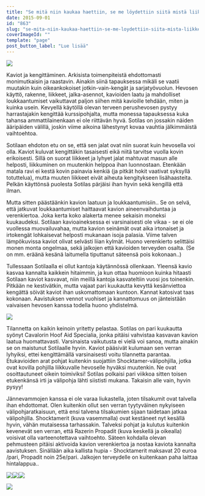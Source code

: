 ```yaml
---
title: "Se mitä niin kaukaa haettiin, se me löydettiin siitä mistä liikkeelle lähdettiin."
date: 2015-09-01
id: "863"
slug: "se-mita-niin-kaukaa-haettiin-se-me-loydettiin-siita-mista-liikkeelle-lahdettiin"
coverImageId: ""
template: "page"
post_button_label: "Lue lisää"
---
```


[![](/images/kaviot3.jpg)](http://4.bp.blogspot.com/-Bb1OXtpIIo4/VeXOW2y_6eI/AAAAAAAAJ94/BozK4odsxRY/s1600/kaviot3.jpg)

Kaviot ja kengittäminen. Arkisista toimenpiteistä ehdottomasti monimutkaisin ja raastavin. Ainakin siinä tapauksessa mikäli se vaatii muutakin kuin oikeankokoiset jotkin-vain-kengät ja sarjatyövuolun. Hevosen käyttö, rakenne, liikkeet, jalka-asennot, kavioiden laatu ja mahdolliset loukkaantumiset vaikuttavat paljon siihen mitä kavioille tehdään, miten ja kuinka usein. Kevyellä käytöllä olevan terveen perushevosen pystyy harrastajakin kengittää kurssipohjalta, mutta monessa tapauksessa kuka tahansa ammattilainenkaan ei ole riittävän hyvä. Sotilas on jossakin näiden ääripäiden välillä, joskin viime aikoina lähestynyt kovaa vauhtia jälkimmäistä vaihtoehtoa.

Sotilaan ehdoton etu on se, että sen jalat ovat niin suorat kuin hevosella voi olla. Kaviot kuluvat kengittäkin tasaisesti eikä niitä tarvitse vuolla kovin erikoisesti. Sillä on suorat liikkeet ja lyhyet jalat mahtuvat masun alle helposti, liikkuminen on muutenkin helppoa ihan luonnostaan. Etenkään matala ravi ei kestä kovin painavia kenkiä (ja pitkät hokit vaativat syksyllä totuttelua), mutta muuten liikkeet eivät aiheuta kengitykseen lisähaasteita. Pelkän käyttönsä puolesta Sotilas pärjäisi ihan hyvin sekä kengillä että ilman.

Mutta sitten päästäänkin kavion laatuun ja loukkaantumisiin.. Se on selvä, että jatkuvat loukkaantumiset haittaavat kavion aineenvaihduntaa ja verenkiertoa. Joka kerta koko alakerta menee sekaisin moneksi kuukaudeksi. Sotilaan kavioaineksessa ei varsinaisesti ole vikaa - se ei ole vuollessa muovailuvahaa, mutta kavion seinämät ovat aika irtonaiset ja irtokengät lohkaisevat helposti mukanaan isoja palasia. Viime talven lämpökuvissa kaviot olivat selvästi liian kylmät. Huono verenkierto selittäisi monen monta ongelmaa, sekä jalkojen että kavioiden terveyden osalta. (Se on mm. eräänä kesänä laitumella tiputtanut säteensä pois kokonaan..)

Tullessaan Sotilaalla ei ollut kantoja käytännössä ollenkaan. Yleensä kavio kasvaa kannalta kaikkein hitaimmin, ja kun ottaa huomioon kuinka hitaasti Sotilaan kaviot kasvavat, niin meillä kantoja kasvateltiin vuosi jos toinenkin. Pitkään ne kestivätkin, mutta vajaat pari kuukautta kevyttä kesänviettoa kengättä söivät kaviot ihan uskomattomaan kuntoon. Kannat katosivat taas kokonaan. Aavistuksen vennot vuohiset ja kannattomuus on jänteistään vaivaisen hevosen kanssa todella huono yhdistelmä.

[![](/images/IMG_9761_.jpg)](http://3.bp.blogspot.com/-WFiQZgo-S-8/VeXOUXi3C6I/AAAAAAAAJ9k/Vhg_l4VPn2E/s1600/IMG_9761_.jpg)

Tilannetta on kaikin keinoin yritetty pelastaa. Sotilas on pari kuukautta syönyt Cavalorin Hoof Aid Specialia, jonka pitäisi vahvistaa kasvavan kavion laatua huomattavasti. Varsinaista vaikutusta ei vielä voi sanoa, mutta ainakin se on maistunut Sotilaalle hyvin. Kaviot pääsivät kulumaan sen verran lyhyiksi, ettei kengittämällä varsinaisesti voitu tilannetta parantaa. Etukavioiden arat pohjat kuitenkin suojattiin Shocktamer-välipohjilla, jotka ovat kovilla pohjilla liikkuvalle hevoselle hyväksi muutenkin. Ne ovat osoittautuneet oikein toimiviksi! Sotilas polkaisi pari viikkoa sitten toisen etukenkänsä irti ja välipohja lähti siististi mukana. Takaisin alle vain, hyvin pysyy!

Jännevammojen kanssa ei ole varaa liukastella, joten tilsakumit ovat talvella ihan ehdottomat. Olen kuitenkin ollut sen verran tyytyväinen nykyiseen välipohjaratkaisuun, että ensi talvena tilsakumien sijaan taidetaan jatkaa välipohjilla. Shocktamerit (kuva vasemmalla) ovat kestäneet nyt kesällä hyvin, vähän mutaisessa tarhassakin. Talveksi pohjat ja kulutus kuitenkin kevenevät sen verran, että Razerin Propadit (kuva keskellä ja oikealla) voisivat olla varteenotettava vaihtoehto. Säteen kohdalla olevan pehmusteen pitäisi aktivoida kavion verenkiertoa ja nostaa kaviota kannalta aavistuksen. Sinällään aika kallista hupia - Shocktamerit maksavat 20 euroa /pari, Propadit noin 25e/pari. Jalkojen terveydelle on kuitenkaan paha laittaa hintalappua..

[![](/images/Image1.jpg)](http://4.bp.blogspot.com/-PvJY2WKK1bY/VeXQDssIgnI/AAAAAAAAJ-k/YnI6MdeuakY/s1600/Image1.jpg)[![](/images/propad.jpg)](http://1.bp.blogspot.com/-iTAd-AMmFSU/VeXQDmzVtnI/AAAAAAAAJ-g/OvXJQnTn2yc/s1600/propad.jpg)[![](/images/images.jpg)](http://1.bp.blogspot.com/--UOYjwJFRCs/VeXQDi5OsHI/AAAAAAAAJ-Y/kQ6LaghU2Ro/s1600/images.jpg)

[![](/images/IMG_9712_.jpg)](http://3.bp.blogspot.com/-PkYvabOnbWg/VeXOUR-jeTI/AAAAAAAAJ9s/1pyXTyfzDjk/s1600/IMG_9712_.jpg)
